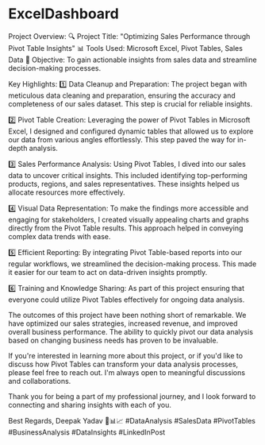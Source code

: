 # ExcelDashboard
Project Overview:
🔍 Project Title: "Optimizing Sales Performance through Pivot Table Insights"
📊 Tools Used: Microsoft Excel, Pivot Tables, Sales Data
📌 Objective: To gain actionable insights from sales data and streamline decision-making processes.

Key Highlights:
1️⃣ Data Cleanup and Preparation: The project began with meticulous data cleaning and preparation, ensuring the accuracy and completeness of our sales dataset. This step is crucial for reliable insights.

2️⃣ Pivot Table Creation: Leveraging the power of Pivot Tables in Microsoft Excel, I designed and configured dynamic tables that allowed us to explore our data from various angles effortlessly. This step paved the way for in-depth analysis.

3️⃣ Sales Performance Analysis: Using Pivot Tables, I dived into our sales data to uncover critical insights. This included identifying top-performing products, regions, and sales representatives. These insights helped us allocate resources more effectively.

4️⃣ Visual Data Representation: To make the findings more accessible and engaging for stakeholders, I created visually appealing charts and graphs directly from the Pivot Table results. This approach helped in conveying complex data trends with ease.

5️⃣ Efficient Reporting: By integrating Pivot Table-based reports into our regular workflows, we streamlined the decision-making process. This made it easier for our team to act on data-driven insights promptly.

6️⃣ Training and Knowledge Sharing: As part of this project ensuring that everyone could utilize Pivot Tables effectively for ongoing data analysis.

The outcomes of this project have been nothing short of remarkable. We have optimized our sales strategies, increased revenue, and improved overall business performance. The ability to quickly pivot our data analysis based on changing business needs has proven to be invaluable.

If you're interested in learning more about this project, or if you'd like to discuss how Pivot Tables can transform your data analysis processes, please feel free to reach out. I'm always open to meaningful discussions and collaborations.

Thank you for being a part of my professional journey, and I look forward to connecting and sharing insights with each of you.

Best Regards,
Deepak Yadav 🚀📊📈
#DataAnalysis #SalesData #PivotTables #BusinessAnalysis #DataInsights #LinkedInPost




